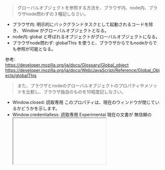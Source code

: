 > グローバルオブジェクトを参照する方法を、ブラウザ内、node内、ブラウザnode問わずの３種記しなさい。

- ブラウザ内: 明示的にバックグランドタスクとして起動されるコードを除き、 Window がグローバルオブジェクトとなる。
- node内: global と呼ばれるオブジェクトがグローバルオブジェクトになる。
- ブラウザnode問わず: globalThis を使うと、ブラウザからでもnodeからでも参照が可能となる。

参考:  
https://developer.mozilla.org/ja/docs/Glossary/Global_object  
https://developer.mozilla.org/ja/docs/Web/JavaScript/Reference/Global_Objects/globalThis

> また、ブラウザとnodeのグローバルオブジェクトのプロパティやメソッドを比較し、ブラウザ独自のものを10程度記しなさい。

- Window.closed: 読取専用 このプロパティは、現在のウィンドウが閉じているかどうかを示します。
- Window.credentialless: 読取専用 Experimental 現在の文書が 無信頼の <iframe> 内で読み込まれたかどうかを示す論理値を返します。詳しくは無信頼の iframe を参照してください。
- Window.crossOriginIsolated 読取専用 ウェブサイトがオリジン間分離状態にあるかどうかを示す論理値を返します。
- Window.customElements: 読取専用 CustomElementRegistry オブジェクトへの参照を返します。これは新しいカスタム要素の登録や、以前に登録したカスタム要素の情報を取得するために使用できます。
- Window.devicePixelRatio: 読取専用 現在のディスプレイの、物理ピクセルと端末非依存ピクセルの比率を返します。
- Window.alert(): 警告ダイアログを表示します。
- Window.close(): 現在のウィンドウを閉じます。
- Window.confirm(): ユーザーの応答が必要なメッセージを持つダイアログを表示します。
- Window.focus(): 現在のウィンドウにフォーカスを当てます。
- Window.open(): 新しいウィンドウを開きます。

> 最後に、グローバルオブジェクトにundefinedが定義されていることを確認し、過去のES仕様でどのような問題が発生していたかを記しなさい。

以前はundefinedを上書きすることができていた。そのため、値がundefinedであるかをチェックする際に以下のような動作が可能であった。

```
// ES3
window.undefined = 1;
// undefined === 1

const obj = {};

obj.prop === undefined; // false

// ES5
window.undefined = 1;
// undefined === undefined
```

参考

- https://zenn.dev/lollipop_onl/articles/eoz-using-undef-on-js
- https://eslint.org/docs/latest/rules/no-undefined
